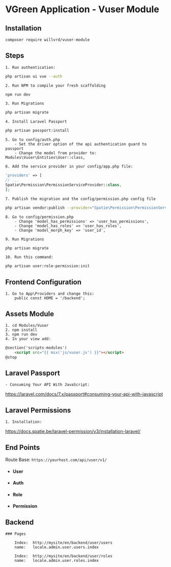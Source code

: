 # VGreen Application - Vuser Module

## Installation
```bash
composer require willvrd/vuser-module
```

## Steps

    1. Run authentication:
```bash
php artisan ui vue --auth
```

    2. Run NPM to compile your fresh scaffolding
```bash
npm run dev
```

    3. Run Migrations
```bash
php artisan migrate
```

    4. Install Laravel Passport
```bash
php artisan passport:install
```

    5. Go to config/auth.php
        - Set the driver option of the api authentication guard to passport
        - Change the model from provider to: Modules\Vuser\Entities\User::class,

    6. Add the service provider in your config/app.php file:
```php
'providers' => [
// ...
Spatie\Permission\PermissionServiceProvider::class,
];
```
    7. Publish the migration and the config/permission.php config file 
```bash
php artisan vendor:publish --provider="Spatie\Permission\PermissionServiceProvider"
```

    8. Go to config/permission.php
        - Change 'model_has_permissions' => 'user_has_permissions',  
        - Change 'model_has_roles' => 'user_has_roles', 
        - Change 'model_morph_key' => 'user_id',

    9. Run Migrations
```bash
php artisan migrate
```
        
    10. Run this command: 
```bash
php artisan user:role-permission:init
```

## Frontend Configuration

    1. Go to App\Providers and change this:
        public const HOME = '/backend';


## Assets Module

    1. cd Modules/Vuser
    2. npm install
    3. npm run dev
    4. In your view add:
    
```html   
@section('scripts-modules')
    <script src="{{ mix('js/vuser.js') }}"></script>
@stop
 ```
## Laravel Passport

    - Consuming Your API With JavaScript:
https://laravel.com/docs/7.x/passport#consuming-your-api-with-javascript

## Laravel Permissions

    1. Installation:    
https://docs.spatie.be/laravel-permission/v3/installation-laravel/
   
## End Points

Route Base: `https://yourhost.com/api/user/v1/`

* #### User

* #### Auth

* #### Role

* #### Permission

## Backend

    ### Pages
    
        Index:  http://mysite/en/backend/user/users
        name:   locale.admin.user.users.index

        Index:  http://mysite/en/backend/user/roles
        name:   locale.admin.user.roles.index
